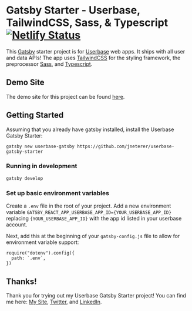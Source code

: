 # Gatsby Starter - Userbase, TailwindCSS, Sass, & Typescript [![Netlify Status](https://api.netlify.com/api/v1/badges/1a5f926a-5ec4-4180-a217-d8b99b9ecd48/deploy-status)](https://app.netlify.com/sites/userbase-gatsby-starter/deploys)

This [Gatsby](https://www.gatsbyjs.org/) starter project is for [Userbase](https://userbase.com/) web apps. It ships with all user and data APIs! The app uses [TailwindCSS](https://tailwindcss.com/) for the styling framework, the preprocessor [Sass](https://sass-lang.com/), and [Typescript](https://www.typescriptlang.org/).

## Demo Site

The demo site for this project can be found [here](https://userbase-gatsby-starter.jacobneterer.com/).

## Getting Started

Assuming that you already have gatsby installed, install the Userbase Gatsby Starter:

```
gatsby new userbase-gatsby https://github.com/jneterer/userbase-gatsby-starter
```

### Running in development

`gatsby develop`

### Set up basic environment variables

Create a `.env` file in the root of your project. Add a new environment variable `GATSBY_REACT_APP_USERBASE_APP_ID={YOUR_USERBASE_APP_ID}` replacing `{YOUR_USERBASE_APP_ID}` with the app id listed in your userbase account.

Next, add this at the beginning of your `gatsby-config.js` file to allow for environment variable support:

```
require("dotenv").config({
  path: `.env`,
})
```

## Thanks!

Thank you for trying out my Userbase Gatsby Starter project! You can find me here: [My Site](https://jacobneterer.com), [Twitter](https://twitter.com/jacobneterer), and [LinkedIn](https://www.linkedin.com/in/jacobneterer).
